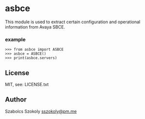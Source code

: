 # asbce
This module is used to extract certain configuration and operational information from Avaya SBCE.

### example ###
```
>>> from asbce import ASBCE
>>> asbce = ASBCE()
>>> print(asbce.servers)
```

## License
MIT, see: LICENSE.txt

## Author
Szabolcs Szokoly <a href="mailto:sszokoly@pm.me">sszokoly@pm.me</a>
